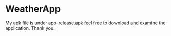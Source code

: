 # WeatherApp
My apk file is under app-release.apk feel free to download and examine the application.
Thank you.
